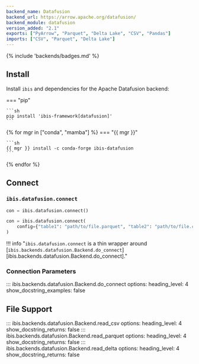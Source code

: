 ```yaml
---
backend_name: Datafusion
backend_url: https://arrow.apache.org/datafusion/
backend_module: datafusion
version_added: "2.1"
exports: ["PyArrow", "Parquet", "Delta Lake", "CSV", "Pandas"]
imports: ["CSV", "Parquet", "Delta Lake"]
---
```


{% include 'backends/badges.md' %}

## Install

Install `ibis` and dependencies for the Apache Datafusion backend:

=== "pip"

    ```sh
    pip install 'ibis-framework[datafusion]'
    ```

{% for mgr in ["conda", "mamba"] %}
=== "{{ mgr }}"

    ```sh
    {{ mgr }} install -c conda-forge ibis-datafusion
    ```

{% endfor %}

## Connect

### `ibis.datafusion.connect`

```python
con = ibis.datafusion.connect()
```

```python
con = ibis.datafusion.connect(
    config={"table1": "path/to/file.parquet", "table2": "path/to/file.csv"}
)
```

<!-- prettier-ignore-start -->
!!! info "`ibis.datafusion.connect` is a thin wrapper around [`ibis.backends.datafusion.Backend.do_connect`][ibis.backends.datafusion.Backend.do_connect]."
<!-- prettier-ignore-end -->

### Connection Parameters

<!-- prettier-ignore-start -->
::: ibis.backends.datafusion.Backend.do_connect
    options:
      heading_level: 4
      show_docstring_examples: false
<!-- prettier-ignore-end -->

## File Support

<!-- prettier-ignore-start -->
::: ibis.backends.datafusion.Backend.read_csv
    options:
      heading_level: 4
      show_docstring_returns: false
::: ibis.backends.datafusion.Backend.read_parquet
    options:
      heading_level: 4
      show_docstring_returns: false
::: ibis.backends.datafusion.Backend.read_delta
    options:
      heading_level: 4
      show_docstring_returns: false
<!-- prettier-ignore-end -->
